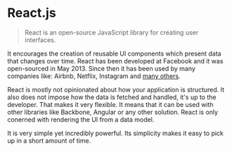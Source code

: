# React.js

> React is an open-source JavaScript library for creating user interfaces.

It encourages the creation of reusable UI components which present data that changes over time.
React has been developed at Facebook and it was open-sourced in May 2013. Since then it has been used by many companies like: Airbnb, Netflix, Instagram and [many others](https://github.com/facebook/react/wiki/Sites-Using-React).

React is mostly not opinionated about how your application is structured. It also does not impose how the data is fetched and handled, it's up to the developer. That makes it very flexible. It means that it can be used with other libraries like Backbone, Angular or any other solution. React is only conerned with rendering the UI from a data model.

It is very simple yet incredibly powerful. Its simplicity makes it easy to pick up in a short
amount of time.